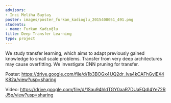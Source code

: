 ```yaml
---
advisors:
- İnci Meliha Baytaş
poster: images/poster_furkan_kadioglu_2015400051_491.png
students:
- name: Furkan Kadıoğlu
title: Deep Transfer Learning
type: project
---
```


We study transfer learning, which aims to adapt previously gained knowledge to small scale problems. Transfer from very deep architectures may cause overfitting. We investigate CNN pruning for transfer.


Poster: <https://drive.google.com/file/d/1b3BOGx4UQ2dr_lva4kCAFhGylEX4K82a/view?usp=sharing>


Video: <https://drive.google.com/file/d/1Sau94hldTGY0aaR7DUaEQdI4Ye72RJ5p/view?usp=sharing>